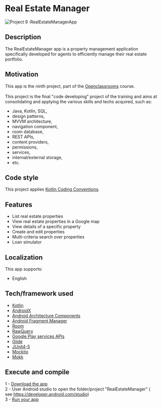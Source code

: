 # Real Estate Manager
![Project 9 :RealEstateManagerApp](https://user-images.githubusercontent.com/21226834/235490794-ef4a3462-cb2d-46db-bf1a-ed96daccb8b7.png)

## Description
The RealEstateManager app is a property management application specifically developed for agents to efficiently manage their real estate portfolio.

## Motivation
This app is the ninth project, part of the [Openclassrooms](https://openclassrooms.com/) course.<br>  
This project is the final "code developing" project of the training and aims at consolidating and applying the various skills and techs acquired, such as:
- Java, Kotlin, SQL,
- design patterns,
- MVVM architecture,
- navigation component,
- room database,
- REST APIs,
- content providers,
- permissions,
- services,
- internal/external storage,
- etc.

## Code style
This project applies [Kotlin Coding Conventions](https://kotlinlang.org/docs/reference/coding-conventions.html).

## Features
- List real estate properties
- View real estate properties in a Google map
- View details of a specific property
- Create and edit properties
- Multi-criteria search over properties
- Loan simulator

## Localization
This app supports:
- English

## Tech/framework used
- [Kotlin](https://kotlinlang.org/)
- [AndroidX](https://developer.android.com/jetpack/androidx)
- [Android Architecture Components](https://developer.android.com/topic/libraries/architecture)
- [Android Fragment Manager](https://developer.android.com/guide/fragments/fragmentmanager)
- [Room](https://developer.android.com/training/data-storage/room)
- [RawQuery](https://developer.android.com/reference/androidx/room/RawQuery)
- [Google Play services APIs](https://developers.google.com/android/guides/overview)
- [Glide](https://github.com/bumptech/glide)
- [JUnit4-5](https://junit.org)
- [Mockito](https://site.mockito.org/)
- [Mokk](https://mockk.io/)

## Execute and compile
1 - [Download the app](https://minhaskamal.github.io/DownGit/#/home?url=https://downgit.github.io/#/home?url=https://github.com/MattAzerty/RealEstateManager)<br>
2 - User Android studio to open the folder/project "RealEstateManager" ( see https://developer.android.com/studio)<br>
3 - [Run your app](https://developer.android.com/training/basics/firstapp/running-app)

